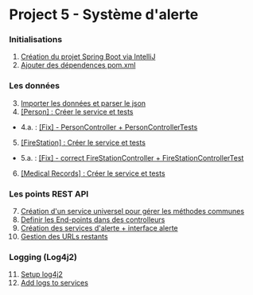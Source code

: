 # Project 5 - Système d'alerte

### Initialisations
1. [Création du projet Spring Boot via IntelliJ](https://github.com/Watch-Me-Fly/OC-Alert-System/commit/165b489574e92f4242c10254de6bac57978b396d)
2. [Ajouter des dépendences pom.xml](https://github.com/Watch-Me-Fly/OC-Alert-System/commit/d43f9b87c634d9d033b5d503ec1cc615febc324a)

### Les données
3. [Importer les données et parser le json](https://github.com/Watch-Me-Fly/OC-Alert-System/commit/3f082b17d0e978dc4f15905e086bcee942662deb)
4. [[Person] : Créer le service et tests](https://github.com/Watch-Me-Fly/OC-Alert-System/commit/752be75bd7f7071df61f6c13fb710199fe1b4815)
* 4.a. : [[Fix] - PersonController + PersonControllerTests](https://github.com/Watch-Me-Fly/OC-Alert-System/commit/f46ea8572fcec12b41f07f81a9b54b9a3cbea95e)
5. [[FireStation] : Créer le service et tests](https://github.com/Watch-Me-Fly/OC-Alert-System/commit/ab6ef3d8bb8d5b7882014935a8545a3e394b15c5)
* 5.a. : [[Fix] - correct FireStationController + FireStationControllerTest](https://github.com/Watch-Me-Fly/OC-Alert-System/commit/2b7d125405dc53b9b622d0d80b43c96db0c059a8)
6. [[Medical Records] : Créer le service et tests](https://github.com/Watch-Me-Fly/OC-Alert-System/commit/0a68dab69953bdcd214972be86814790bf2d41c4)

### Les points REST API
7. [Création d'un service universel pour gérer les méthodes communes](https://github.com/Watch-Me-Fly/OC-Alert-System/commit/0e0a55e6e98ef2092d0e3f8e1708cdb0c9c59d2b)
8. [Definir les End-points dans des controlleurs](https://github.com/Watch-Me-Fly/OC-Alert-System/commit/7abbf311cc36c8765a664d0bd2921c9ccc632490)
9. [Création des services d'alerte + interface alerte](https://github.com/Watch-Me-Fly/OC-Alert-System/commit/dcc336d1592e6b771f762821dcfd6e96c46c21ab)
10. [Gestion des URLs restants](https://github.com/Watch-Me-Fly/OC-Alert-System/commit/d488289331cb16e12229685da08242152ab0e74c)

### Logging (Log4j2)
11. [Setup log4j2](https://github.com/Watch-Me-Fly/OC-Alert-System/commit/c8368947c67b3a3309d674e3c4630b476d3987ef)
12. [Add logs to services]()